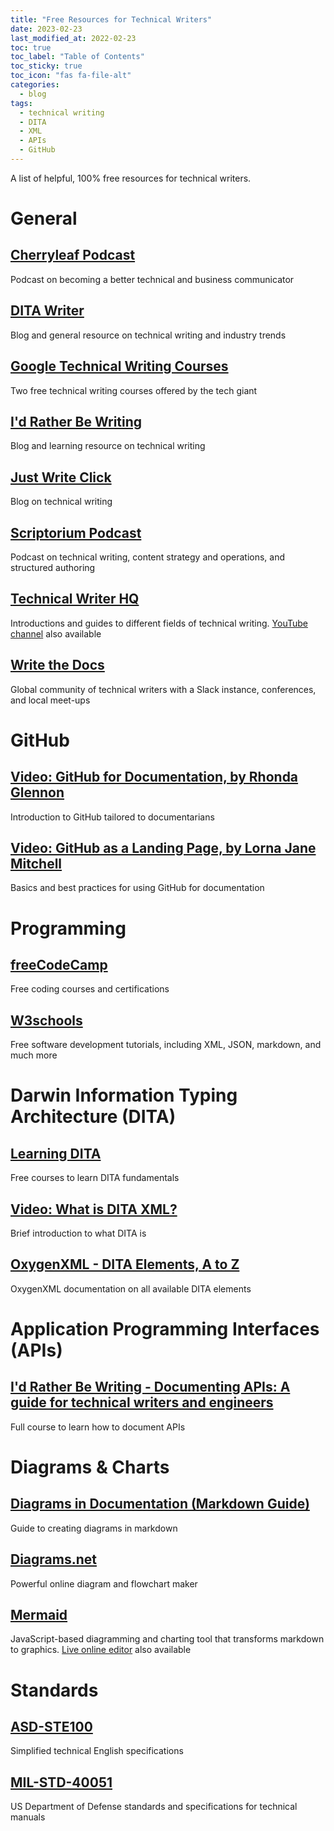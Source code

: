 ```yaml
---
title: "Free Resources for Technical Writers"
date: 2023-02-23
last_modified_at: 2022-02-23
toc: true
toc_label: "Table of Contents"
toc_sticky: true
toc_icon: "fas fa-file-alt"
categories:
  - blog
tags:
  - technical writing
  - DITA
  - XML
  - APIs
  - GitHub
---
```


A list of helpful, 100% free resources for technical writers.

# General
## [Cherryleaf Podcast](https://www.cherryleaf.com/podcast/)
Podcast on becoming a better technical and business communicator  
## [DITA Writer](https://www.ditawriter.com)
Blog and general resource on technical writing and industry trends  
## [Google Technical Writing Courses](https://developers.google.com/tech-writing/)
Two free technical writing courses offered by the tech giant  
## [I'd Rather Be Writing](https://idratherbewriting.com)
Blog and learning resource on technical writing  
## [Just Write Click](https://justwriteclick.com)
Blog on technical writing  
## [Scriptorium Podcast](https://www.scriptorium.com/category/podcast/)
Podcast on technical writing, content strategy and operations, and structured authoring  
## [Technical Writer HQ](https://technicalwriterhq.com/documentation/)
Introductions and guides to different fields of technical writing. [YouTube channel](https://www.youtube.com/@technicalcommunication) also available  
## [Write the Docs](https://www.writethedocs.org)
Global community of technical writers with a Slack instance, conferences, and local meet-ups  

# GitHub
## [Video: GitHub for Documentation, by Rhonda Glennon](https://youtu.be/812E14gFgb4)
Introduction to GitHub tailored to documentarians  
## [Video: GitHub as a Landing Page, by Lorna Jane Mitchell](https://youtu.be/fXMN4X9B8Rg)
Basics and best practices for using GitHub for documentation  

# Programming
## [freeCodeCamp](https://www.freecodecamp.org)
Free coding courses and certifications  
## [W3schools](https://www.w3schools.io)
Free software development tutorials, including XML, JSON, markdown, and much more  

# Darwin Information Typing Architecture (DITA)
## [Learning DITA](https://learningdita.com)
Free courses to learn DITA fundamentals  
## [Video: What is DITA XML?](https://youtu.be/Y9SzB5KceIQ)
Brief introduction to what DITA is  
## [OxygenXML - DITA Elements, A to Z](https://www.oxygenxml.com/dita/1.3/specs/langRef/quick-reference/all-elements-a-to-z.html)
OxygenXML documentation on all available DITA elements  

# Application Programming Interfaces (APIs)
## [I'd Rather Be Writing - Documenting APIs: A guide for technical writers and engineers](https://idratherbewriting.com/learnapidoc/)
Full course to learn how to document APIs  

# Diagrams & Charts
## [Diagrams in Documentation (Markdown Guide)](https://medium.com/technical-writing-is-easy/diagrams-in-documentation-markdown-guide-4e78419e8d2f)
Guide to creating diagrams in markdown  
## [Diagrams.net](https://app.diagrams.net)
Powerful online diagram and flowchart maker  
## [Mermaid](https://mermaid.js.org)
JavaScript-based diagramming and charting tool that transforms markdown to graphics. [Live online editor](https://mermaid.live/edit) also available  

# Standards
## [ASD-STE100](https://www.asd-ste100.org)
Simplified technical English specifications  
## [MIL-STD-40051](https://www.ldac.army.mil/app-mil-std-page)
US Department of Defense standards and specifications for technical manuals  

